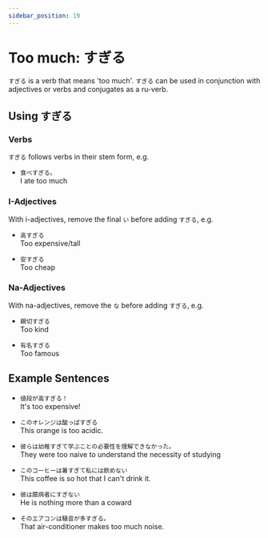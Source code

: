 ```yaml
---
sidebar_position: 19
---
```


# Too much: すぎる

`すぎる` is a verb that means 'too much'. `すぎる` can be used in conjunction with adjectives or verbs and conjugates as a ru-verb.

## Using すぎる

### Verbs

`すぎる` follows verbs in their stem form, e.g.

- ``食べすぎる。``  
  I ate too much

### I-Adjectives

With i-adjectives, remove the final `い` before adding `すぎる`, e.g.

- ``高すぎる``  
  Too expensive/tall

- ``安すぎる``  
  Too cheap

### Na-Adjectives

With na-adjectives, remove the `な` before adding `すぎる`, e.g.

- ``親切すぎる``  
  Too kind

- ``有名すぎる``  
  Too famous

## Example Sentences

- ``値段が高すぎる！``  
  It's too expensive!

- ``このオレンジは酸っぱすぎる``  
  This orange is too acidic.

- ``彼らは幼稚すぎて学ぶことの必要性を理解できなかった。``  
  They were too naive to understand the necessity of studying

- ``このコーヒーは暑すぎて私には飲めない``  
  This coffee is so hot that I can't drink it.

- ``彼は臆病者にすぎない``  
  He is nothing more than a coward

- ``そのエアコンは騒音が多すぎる。``  
  That air-conditioner makes too much noise.
